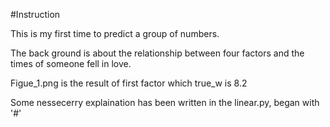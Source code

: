 #Instruction

This is my first time to predict a group of numbers.

The back ground is about the relationship between four factors and the times of someone fell in love.

Figue_1.png is the result of first factor which true_w is 8.2

Some nessecerry explaination has been written in the linear.py, began with '#'
